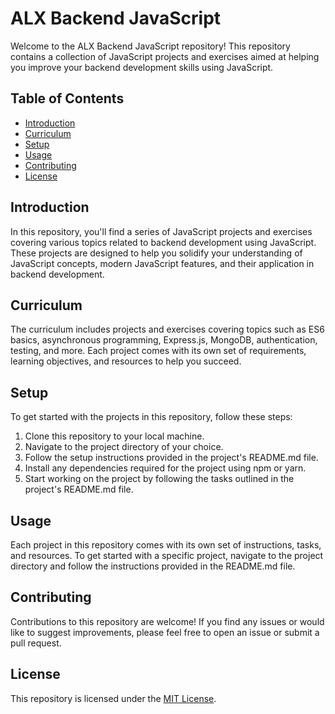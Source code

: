 # ALX Backend JavaScript

Welcome to the ALX Backend JavaScript repository! This repository contains a collection of JavaScript projects and exercises aimed at helping you improve your backend development skills using JavaScript.

## Table of Contents

- [Introduction](#introduction)
- [Curriculum](#curriculum)
- [Setup](#setup)
- [Usage](#usage)
- [Contributing](#contributing)
- [License](#license)

## Introduction

In this repository, you'll find a series of JavaScript projects and exercises covering various topics related to backend development using JavaScript. These projects are designed to help you solidify your understanding of JavaScript concepts, modern JavaScript features, and their application in backend development.

## Curriculum

The curriculum includes projects and exercises covering topics such as ES6 basics, asynchronous programming, Express.js, MongoDB, authentication, testing, and more. Each project comes with its own set of requirements, learning objectives, and resources to help you succeed.

## Setup

To get started with the projects in this repository, follow these steps:

1. Clone this repository to your local machine.
2. Navigate to the project directory of your choice.
3. Follow the setup instructions provided in the project's README.md file.
4. Install any dependencies required for the project using npm or yarn.
5. Start working on the project by following the tasks outlined in the project's README.md file.

## Usage

Each project in this repository comes with its own set of instructions, tasks, and resources. To get started with a specific project, navigate to the project directory and follow the instructions provided in the README.md file.

## Contributing

Contributions to this repository are welcome! If you find any issues or would like to suggest improvements, please feel free to open an issue or submit a pull request.

## License

This repository is licensed under the [MIT License](LICENSE).
